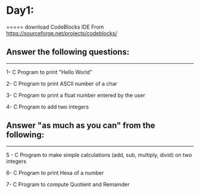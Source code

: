 # Day1:
=====
download CodeBlocks IDE From https://sourceforge.net/projects/codeblocks/

## Answer the following questions:
--------------------------------

1- C Program to print "Hello World"

2- C Program to print ASCII number of a char

3- C Program to print a float number entered by the user

4- C Program to add two integers


## Answer "as much as you can" from the following:
------------------------------------------------

5 - C Program to make simple calculations (add, sub, multiply, divid) on two integers

6- C Program to print Hexa of a number

7- C Program to compute Quotient and Remainder
 
